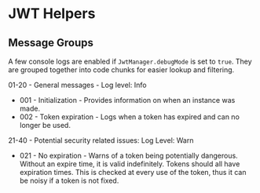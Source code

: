# JWT Helpers

## Message Groups

A few console logs are enabled if `JwtManager.debugMode` is set to `true`.
They are grouped together into code chunks for easier lookup and filtering.

01-20 - General messages - Log level: Info

* 001 - Initialization - Provides information on when an instance was made.
* 002 - Token expiration - Logs when a token has expired and can no longer be used.

21-40 - Potential security related issues: Log Level: Warn

* 021 - No expiration - Warns of a token being potentially dangerous. Without an expire time, it is valid indefinitely. Tokens should all have expiration times. This is checked at every use of the token, thus it can be noisy if a token is not fixed.
